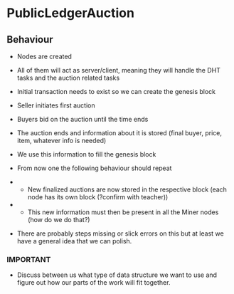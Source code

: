 # PublicLedgerAuction

## Behaviour

- Nodes are created
- All of them will act as server/client, meaning they will handle the DHT tasks and the auction related tasks
- Initial transaction needs to exist so we can create the genesis block
- Seller initiates first auction
- Buyers bid on the auction until the time ends
- The auction ends and information about it is stored (final buyer, price, item, whatever info is needed)
- We use this information to fill the genesis block
- From now one the following behaviour should repeat
- - New finalized auctions are now stored in the respective block (each node has its own block (?confirm with teacher))
- - This new information must then be present in all the Miner nodes (how do we do that?)

- There are probably steps missing or slick errors on this but at least we have a general idea that we can polish. 


### IMPORTANT
- Discuss between us what type of data structure we want to use and figure out how our parts of the work will fit together.